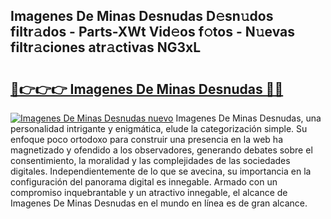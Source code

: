 ## Imagenes De Minas Desnudas D𝚎sn𝚞dos filtr𝚊dos - Parts-XWt Vid𝚎os f𝚘tos - N𝚞evas filtr𝚊ciones atr𝚊ctivas NG3xL

# <h2><a href="http://mb8mc4.tromn.icu/?c=Imagenes+De+Minas+Desnudas">🔗👉👉👉 Imagenes De Minas Desnudas 🔗🔗</a></h2>

[![Imagenes De Minas Desnudas nuevo](https://i.imgur.com/pEAQMta.gif)](http://mb8mc4.tromn.icu/?c=Imagenes+De+Minas+Desnudas)
Imagenes De Minas Desnudas, una personalidad intrigante y enigmática, elude la categorización simple. Su enfoque poco ortodoxo para construir una presencia en la web ha magnetizado y ofendido a los observadores, generando debates sobre el consentimiento, la moralidad y las complejidades de las sociedades digitales. Independientemente de lo que se avecina, su importancia en la configuración del panorama digital es innegable. Armado con un compromiso inquebrantable y un atractivo innegable, el alcance de Imagenes De Minas Desnudas en el mundo en línea es de gran alcance.
